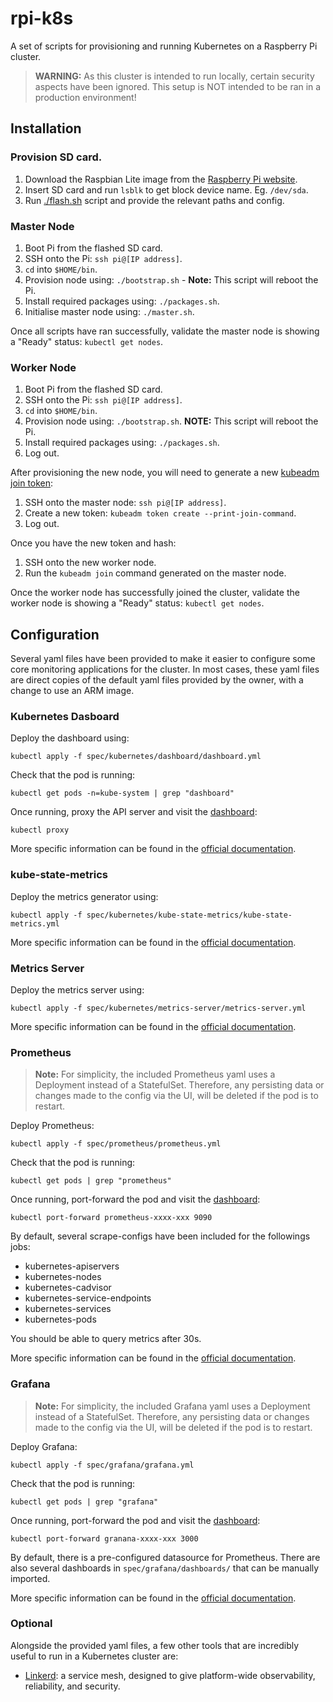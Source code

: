 # rpi-k8s

A set of scripts for provisioning and running Kubernetes on a Raspberry Pi cluster.

> **WARNING:** As this cluster is intended to run locally, certain security aspects have been ignored. This setup is NOT intended to be ran in a production environment!

## Installation

### Provision SD card.

1. Download the Raspbian Lite image from the [Raspberry Pi website](https://www.raspberrypi.org/downloads/raspbian/).
2. Insert SD card and run `lsblk` to get block device name. Eg. `/dev/sda`.
3. Run [./flash.sh](scripts/flash.sh) script and provide the relevant paths and config.

### Master Node

1. Boot Pi from the flashed SD card.
2. SSH onto the Pi: `ssh pi@[IP address]`.
3. `cd` into `$HOME/bin`.
4. Provision node using: `./bootstrap.sh` - **Note:** This script will reboot the Pi.
5. Install required packages using: `./packages.sh`.
6. Initialise master node using: `./master.sh`.

Once all scripts have ran successfully, validate the master node is showing a "Ready" status: `kubectl get nodes`.

### Worker Node

1. Boot Pi from the flashed SD card.
2. SSH onto the Pi: `ssh pi@[IP address]`.
3. `cd` into `$HOME/bin`.
4. Provision node using: `./bootstrap.sh`. **NOTE:** This script will reboot the Pi.
5. Install required packages using: `./packages.sh`.
6. Log out.

After provisioning the new node, you will need to generate a new [kubeadm join token](https://kubernetes.io/docs/reference/setup-tools/kubeadm/kubeadm-token/):

1. SSH onto the master node: `ssh pi@[IP address]`.
2. Create a new token: `kubeadm token create --print-join-command`.
3. Log out.

Once you have the new token and hash:

1. SSH onto the new worker node.
2. Run the `kubeadm join` command generated on the master node.

Once the worker node has successfully joined the cluster, validate the worker node is showing a "Ready" status: `kubectl get nodes`.

## Configuration

Several yaml files have been provided to make it easier to configure some core monitoring applications for the cluster. In most cases, these yaml files are direct copies of the default yaml files provided by the owner, with a change to use an ARM image.

### Kubernetes Dasboard

Deploy the dashboard using:
```
kubectl apply -f spec/kubernetes/dashboard/dashboard.yml
```

Check that the pod is running:
```
kubectl get pods -n=kube-system | grep "dashboard"
```

Once running, proxy the API server and visit the [dashboard](http://localhost:8001/api/v1/namespaces/kube-system/services/https:kubernetes-dashboard:/proxy/):
```
kubectl proxy
```

More specific information can be found in the [official documentation](https://github.com/kubernetes/dashboard).

### kube-state-metrics

Deploy the metrics generator using:
```
kubectl apply -f spec/kubernetes/kube-state-metrics/kube-state-metrics.yml
```

More specific information can be found in the [official documentation](https://github.com/kubernetes/kube-state-metrics).

### Metrics Server

Deploy the metrics server using:
```
kubectl apply -f spec/kubernetes/metrics-server/metrics-server.yml
```

More specific information can be found in the [official documentation](https://github.com/kubernetes-incubator/matrics-server).

### Prometheus

> **Note:** For simplicity, the included Prometheus yaml uses a Deployment instead of a StatefulSet. Therefore, any persisting data or changes made to the config via the UI, will be deleted if the pod is to restart.

Deploy Prometheus:
```
kubectl apply -f spec/prometheus/prometheus.yml
```

Check that the pod is running:
```
kubectl get pods | grep "prometheus"
```

Once running, port-forward the pod and visit the [dashboard](http://localhost:9090):
```
kubectl port-forward prometheus-xxxx-xxx 9090
```

By default, several scrape-configs have been included for the followings jobs:
- kubernetes-apiservers
- kubernetes-nodes
- kubernetes-cadvisor
- kubernetes-service-endpoints
- kubernetes-services
- kubernetes-pods

You should be able to query metrics after 30s.

More specific information can be found in the [official documentation](https://prometheus.io/).

### Grafana

> **Note:** For simplicity, the included Grafana yaml uses a Deployment instead of a StatefulSet. Therefore, any persisting data or changes made to the config via the UI, will be deleted if the pod is to restart.

Deploy Grafana:
```
kubectl apply -f spec/grafana/grafana.yml
```

Check that the pod is running:
```
kubectl get pods | grep "grafana"
```

Once running, port-forward the pod and visit the [dashboard](http://localhost:3000):
```
kubectl port-forward granana-xxxx-xxx 3000
```

By default, there is a pre-configured datasource for Prometheus. There are also several dashboards in `spec/grafana/dashboards/` that can be manually imported.

More specific information can be found in the [official documentation](https://grafana.com).

### Optional

Alongside the provided yaml files, a few other tools that are incredibly useful to run in a Kubernetes cluster are:

- [Linkerd](https://linkerd.io): a service mesh, designed to give platform-wide observability, reliability, and security.
